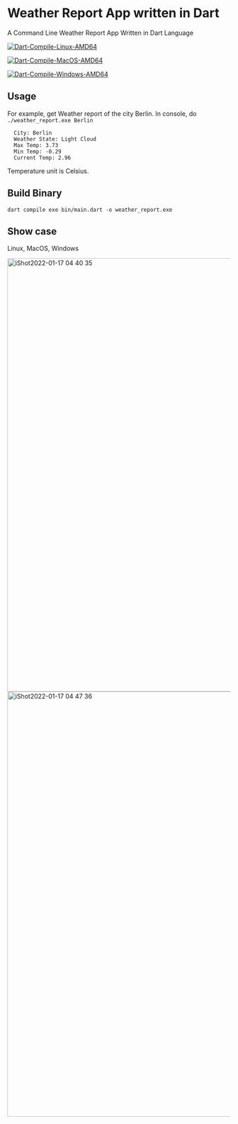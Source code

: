Weather Report App written in Dart
==========================

A Command Line Weather Report App Written in Dart Language

[![Dart-Compile-Linux-AMD64](https://github.com/xros/weather_report_app/actions/workflows/dart-linux-amd64.yml/badge.svg)](https://github.com/xros/weather_report_app/actions/workflows/dart-linux-amd64.yml)

[![Dart-Compile-MacOS-AMD64](https://github.com/xros/weather_report_app/actions/workflows/dart-macos-amd64.yml/badge.svg)](https://github.com/xros/weather_report_app/actions/workflows/dart-macos-amd64.yml)

[![Dart-Compile-Windows-AMD64](https://github.com/xros/weather_report_app/actions/workflows/dart-windows-amd64.yml/badge.svg)](https://github.com/xros/weather_report_app/actions/workflows/dart-windows-amd64.yml)

Usage
-----
For example, get Weather report of the city Berlin. In console, do `./weather_report.exe Berlin`

```
  City: Berlin
  Weather State: Light Cloud
  Max Temp: 3.73
  Min Temp: -0.29
  Current Temp: 2.96
```
Temperature unit is Celsius.

Build Binary
-----

`dart compile exe bin/main.dart -o weather_report.exe`

Show case
----------
Linux, MacOS, Windows

<img width="975" alt="iShot2022-01-17 04 40 35" src="https://user-images.githubusercontent.com/2342412/149688520-22aaf83a-19cb-473c-a340-290f6134d2bc.png">

<img width="957" alt="iShot2022-01-17 04 47 36" src="https://user-images.githubusercontent.com/2342412/149688536-3533a10b-4b1a-46b3-b310-ba1e31b6a394.png">

